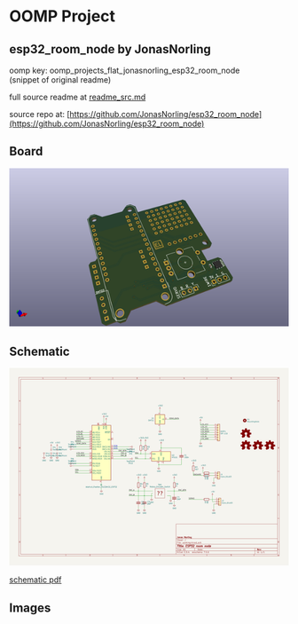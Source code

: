 # OOMP Project  
## esp32_room_node  by JonasNorling  
  
oomp key: oomp_projects_flat_jonasnorling_esp32_room_node  
(snippet of original readme)  
  
  
  full source readme at [readme_src.md](readme_src.md)  
  
source repo at: [https://github.com/JonasNorling/esp32_room_node](https://github.com/JonasNorling/esp32_room_node)  
## Board  
  
[![working_3d.png](working_3d_600.png)](working_3d.png)  
## Schematic  
  
[![working_schematic.png](working_schematic_600.png)](working_schematic.png)  
  
[schematic pdf](working_schematic.pdf)  
## Images  
